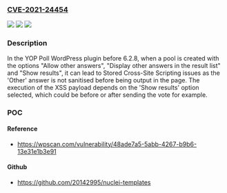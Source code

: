 ### [CVE-2021-24454](https://cve.mitre.org/cgi-bin/cvename.cgi?name=CVE-2021-24454)
![](https://img.shields.io/static/v1?label=Product&message=YOP%20Poll&color=blue)
![](https://img.shields.io/static/v1?label=Version&message=6.2.8%3C%206.2.8%20&color=brighgreen)
![](https://img.shields.io/static/v1?label=Vulnerability&message=CWE-79%20Cross-site%20Scripting%20(XSS)&color=brighgreen)

### Description

In the YOP Poll WordPress plugin before 6.2.8, when a pool is created with the options "Allow other answers", "Display other answers in the result list" and "Show results", it can lead to Stored Cross-Site Scripting issues as the 'Other' answer is not sanitised before being output in the page. The execution of the XSS payload depends on the 'Show results' option selected, which could be before or after sending the vote for example.

### POC

#### Reference
- https://wpscan.com/vulnerability/48ade7a5-5abb-4267-b9b6-13e31e1b3e91

#### Github
- https://github.com/20142995/nuclei-templates


